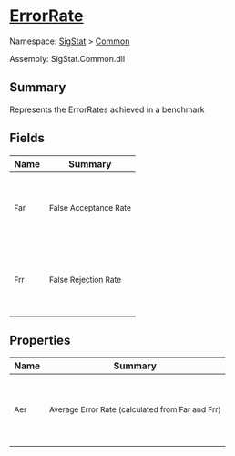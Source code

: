 # [ErrorRate](./ErrorRate.md)

Namespace: [SigStat]() > [Common](./README.md)

Assembly: SigStat.Common.dll

## Summary
Represents the ErrorRates achieved in a benchmark

## Fields

| Name | Summary | 
| --- | --- | 
| <p>&nbsp;</p><sub>Far</sub><p>&nbsp;</p>| <p>&nbsp;</p><sub>False Acceptance Rate</sub><p>&nbsp;</p>| <br>
| <p>&nbsp;</p><sub>Frr</sub><p>&nbsp;</p>| <p>&nbsp;</p><sub>False Rejection Rate</sub><p>&nbsp;</p>| <br>


## Properties

| Name | Summary | 
| --- | --- | 
| <p>&nbsp;</p><sub>Aer</sub><p>&nbsp;</p>| <p>&nbsp;</p><sub>Average Error Rate (calculated from Far and Frr)</sub><p>&nbsp;</p>| <br>



